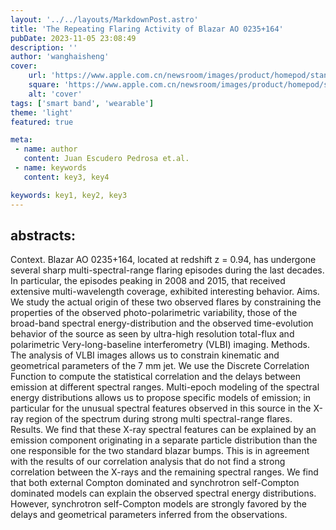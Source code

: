 ```yaml
---
layout: '../../layouts/MarkdownPost.astro'
title: 'The Repeating Flaring Activity of Blazar AO 0235+164'
pubDate: 2023-11-05 23:08:49
description: ''
author: 'wanghaisheng'
cover:
    url: 'https://www.apple.com.cn/newsroom/images/product/homepod/standard/Apple-HomePod-hero-230118_big.jpg.large_2x.jpg'
    square: 'https://www.apple.com.cn/newsroom/images/product/homepod/standard/Apple-HomePod-hero-230118_big.jpg.large_2x.jpg'
    alt: 'cover'
tags: ['smart band', 'wearable'] 
theme: 'light'
featured: true

meta:
 - name: author
   content: Juan Escudero Pedrosa et.al.
 - name: keywords
   content: key3, key4

keywords: key1, key2, key3
---
```


## abstracts:
Context. Blazar AO 0235+164, located at redshift z = 0.94, has undergone several sharp multi-spectral-range flaring episodes during the last decades. In particular, the episodes peaking in 2008 and 2015, that received extensive multi-wavelength coverage, exhibited interesting behavior.   Aims. We study the actual origin of these two observed flares by constraining the properties of the observed photo-polarimetric variability, those of the broad-band spectral energy-distribution and the observed time-evolution behavior of the source as seen by ultra-high resolution total-flux and polarimetric Very-long-baseline interferometry (VLBI) imaging.   Methods. The analysis of VLBI images allows us to constrain kinematic and geometrical parameters of the 7 mm jet. We use the Discrete Correlation Function to compute the statistical correlation and the delays between emission at different spectral ranges. Multi-epoch modeling of the spectral energy distributions allows us to propose specific models of emission; in particular for the unusual spectral features observed in this source in the X-ray region of the spectrum during strong multi spectral-range flares.   Results. We find that these X-ray spectral features can be explained by an emission component originating in a separate particle distribution than the one responsible for the two standard blazar bumps. This is in agreement with the results of our correlation analysis that do not find a strong correlation between the X-rays and the remaining spectral ranges. We find that both external Compton dominated and synchrotron self-Compton dominated models can explain the observed spectral energy distributions. However, synchrotron self-Compton models are strongly favored by the delays and geometrical parameters inferred from the observations.
